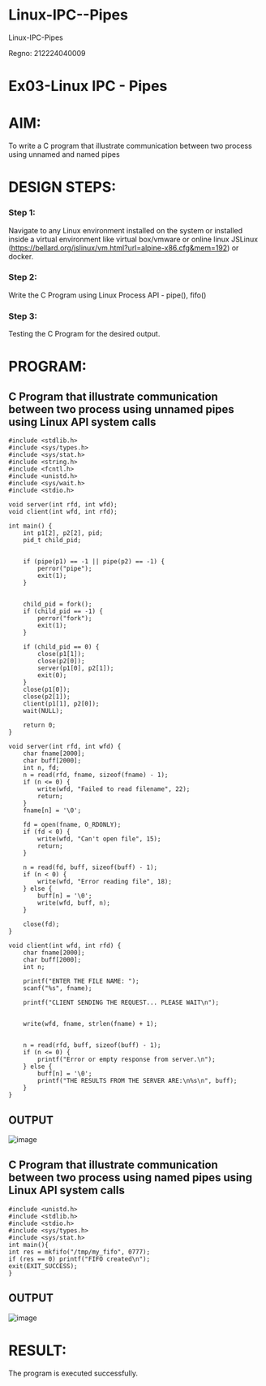 # Linux-IPC--Pipes
Linux-IPC-Pipes

Regno: 212224040009

# Ex03-Linux IPC - Pipes

# AIM:
To write a C program that illustrate communication between two process using unnamed and named pipes

# DESIGN STEPS:

### Step 1:

Navigate to any Linux environment installed on the system or installed inside a virtual environment like virtual box/vmware or online linux JSLinux (https://bellard.org/jslinux/vm.html?url=alpine-x86.cfg&mem=192) or docker.

### Step 2:

Write the C Program using Linux Process API - pipe(), fifo()

### Step 3:

Testing the C Program for the desired output. 

# PROGRAM:

## C Program that illustrate communication between two process using unnamed pipes using Linux API system calls
```
#include <stdlib.h>
#include <sys/types.h>
#include <sys/stat.h>
#include <string.h>
#include <fcntl.h>
#include <unistd.h>
#include <sys/wait.h>
#include <stdio.h>

void server(int rfd, int wfd); 
void client(int wfd, int rfd); 

int main() {
    int p1[2], p2[2], pid;
    pid_t child_pid;
    
   
    if (pipe(p1) == -1 || pipe(p2) == -1) {
        perror("pipe");
        exit(1);
    }

   
    child_pid = fork();
    if (child_pid == -1) {
        perror("fork");
        exit(1);
    }

    if (child_pid == 0) { 
        close(p1[1]);
        close(p2[0]); 
        server(p1[0], p2[1]);
        exit(0);
    } 
    close(p1[0]); 
    close(p2[1]);  
    client(p1[1], p2[0]);
    wait(NULL);

    return 0;
}

void server(int rfd, int wfd) {
    char fname[2000];
    char buff[2000];
    int n, fd;
    n = read(rfd, fname, sizeof(fname) - 1);
    if (n <= 0) {
        write(wfd, "Failed to read filename", 22);
        return;
    }
    fname[n] = '\0';

    fd = open(fname, O_RDONLY);
    if (fd < 0) {
        write(wfd, "Can't open file", 15);
        return;
    }

    n = read(fd, buff, sizeof(buff) - 1);
    if (n < 0) {
        write(wfd, "Error reading file", 18);
    } else {
        buff[n] = '\0'; 
        write(wfd, buff, n); 
    }

    close(fd); 
}

void client(int wfd, int rfd) {
    char fname[2000];
    char buff[2000];
    int n;

    printf("ENTER THE FILE NAME: ");
    scanf("%s", fname);

    printf("CLIENT SENDING THE REQUEST... PLEASE WAIT\n");

    
    write(wfd, fname, strlen(fname) + 1);

   
    n = read(rfd, buff, sizeof(buff) - 1);
    if (n <= 0) {
        printf("Error or empty response from server.\n");
    } else {
        buff[n] = '\0';
        printf("THE RESULTS FROM THE SERVER ARE:\n%s\n", buff);
    }
}
```
## OUTPUT
![image](https://github.com/user-attachments/assets/f94c74a3-715d-49d0-9e75-96173902f1ef)


## C Program that illustrate communication between two process using named pipes using Linux API system calls
```
#include <unistd.h>
#include <stdlib.h>
#include <stdio.h>
#include <sys/types.h>
#include <sys/stat.h>
int main(){
int res = mkfifo("/tmp/my_fifo", 0777);
if (res == 0) printf("FIFO created\n");
exit(EXIT_SUCCESS);
}
```

## OUTPUT
![image](https://github.com/user-attachments/assets/3e253c09-fef7-419c-8ad0-0e084f6461a4)


# RESULT:
The program is executed successfully.
